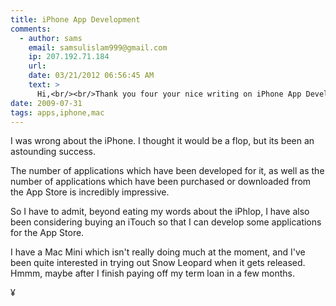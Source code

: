 ```yaml
---
title: iPhone App Development
comments:
  - author: sams
    email: samsulislam999@gmail.com
    ip: 207.192.71.184
    url:
    date: 03/21/2012 06:56:45 AM
    text: >
      Hi,<br/><br/>Thank you four your nice writing on iPhone App Development.a<br/><br/>Thanks.
date: 2009-07-31
tags: apps,iphone,mac
---
```

I was wrong about the iPhone. I thought it would be a flop, but its been an astounding success.

The number of applications which have been developed for it, as well as the number of applications which have been purchased or downloaded from the App Store is incredibly impressive.

So I have to admit, beyond eating my words about the iPhlop, I have also been considering buying an iTouch so that I can develop some applications for the App Store.

I have a Mac Mini which isn't really doing much at the moment, and I've been quite interested in trying out Snow Leopard when it gets released. Hmmm, maybe after I finish paying off my term loan in a few months.

¥

